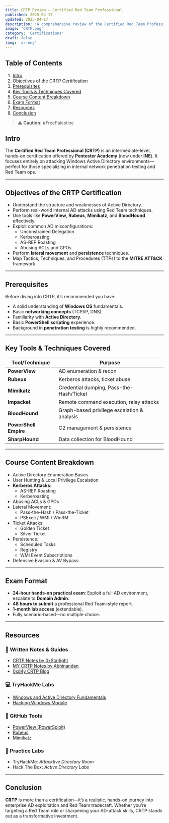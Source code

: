 ```yaml
---
title: CRTP Review – Certified Red Team Professional
published: 2025-04-17
updated: 2025-04-17
description: 'A comprehensive review of the Certified Red Team Professional (CRTP) exam.'
image: 'CRTP.png'
category: 'Certifications'
draft: false 
lang: 'ar-eng'
---
```


## Table of Contents

1. [Intro](#intro)  
2. [Objectives of the CRTP Certification](#objectives-of-the-crtp-certification)  
3. [Prerequisites](#prerequisites)  
4. [Key Tools & Techniques Covered](#key-tools--techniques-covered)  
5. [Course Content Breakdown](#course-content-breakdown)  
6. [Exam Format](#exam-format)  
7. [Resources](#resources)  
8. [Conclusion](#conclusion)

> **⚠️ Caution:** #FreePalestine

## Intro

The **Certified Red Team Professional (CRTP)** is an intermediate-level, hands-on certification offered by **Pentester Academy** (now under **INE**). It focuses entirely on attacking Windows Active Directory environments—perfect for those specializing in internal network penetration testing and Red Team ops.

---

## Objectives of the CRTP Certification

- Understand the structure and weaknesses of Active Directory.
- Perform real-world internal AD attacks using Red Team techniques.
- Use tools like **PowerView**, **Rubeus**, **Mimikatz**, and **BloodHound** effectively.
- Exploit common AD misconfigurations:
  - Unconstrained Delegation
  - Kerberoasting
  - AS-REP Roasting
  - Abusing ACLs and GPOs
- Perform **lateral movement** and **persistence** techniques.
- Map Tactics, Techniques, and Procedures (TTPs) to the **MITRE ATT&CK** framework.

---

## Prerequisites

Before diving into CRTP, it’s recommended you have:

- A solid understanding of **Windows OS** fundamentals.  
- Basic **networking concepts** (TCP/IP, DNS).  
- Familiarity with **Active Directory**.  
- Basic **PowerShell scripting** experience.  
- Background in **penetration testing** is highly recommended.

---

## Key Tools & Techniques Covered

| Tool/Technique     | Purpose                                      |
|--------------------|----------------------------------------------|
| **PowerView**      | AD enumeration & recon                       |
| **Rubeus**         | Kerberos attacks, ticket abuse               |
| **Mimikatz**       | Credential dumping, Pass-the-Hash/Ticket     |
| **Impacket**       | Remote command execution, relay attacks      |
| **BloodHound**     | Graph-based privilege escalation & analysis  |
| **PowerShell Empire** | C2 management & persistence              |
| **SharpHound**     | Data collection for BloodHound               |

---

## Course Content Breakdown

- Active Directory Enumeration Basics  
- User Hunting & Local Privilege Escalation  
- **Kerberos Attacks**:
  - AS-REP Roasting  
  - Kerberoasting  
- Abusing ACLs & GPOs  
- Lateral Movement:
  - Pass-the-Hash / Pass-the-Ticket  
  - PSExec / WMI / WinRM  
- Ticket Attacks:
  - Golden Ticket  
  - Silver Ticket  
- Persistence:
  - Scheduled Tasks  
  - Registry  
  - WMI Event Subscriptions  
- Defensive Evasion & AV Bypass

---

## Exam Format

- **24‑hour hands‑on practical exam**: Exploit a full AD environment, escalate to **Domain Admin**.  
- **48 hours to submit** a professional Red Team–style report.  
- **1‑month lab access** (extendable).  
- Fully scenario‑based—no multiple‑choice.

---

## Resources

### 🔗 Written Notes & Guides

- [CRTP Notes by 0xStarlight](https://github.com/0xStarlight/CRTP-Notes)  
- [MY CRTP Notes by Abhinandan](https://github.com/Abhinandan-Khurana/MY-CRTP-Notes)  
- [0xd4y CRTP Blog](https://0xd4y.com/2023/04/05/CRTP-Notes/)

### 💻 TryHackMe Labs

- [Windows and Active Directory Fundamentals](https://tryhackme.com/module/windows-and-active-directory-fundamentals)  
- [Hacking Windows Module](https://tryhackme.com/module/hacking-windows-1)

### 🔧 GitHub Tools

- [PowerView (PowerSploit)](https://github.com/PowerShellMafia/PowerSploit)  
- [Rubeus](https://github.com/GhostPack/Rubeus)  
- [Mimikatz](https://github.com/gentilkiwi/mimikatz)

### 🎯 Practice Labs

- TryHackMe: *Attacktive Directory Room*  
- Hack The Box: *Active Directory Labs*

---

## Conclusion

**CRTP** is more than a certification—it’s a realistic, hands-on journey into enterprise AD exploitation and Red Team tradecraft. Whether you’re targeting a Red Team role or sharpening your AD-attack skills, CRTP stands out as a transformative investment.